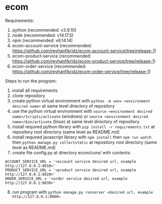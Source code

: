 # ecom

Requirements:
1. python (recommended: v3.9.10)
2. node (recommended: v14.17.5)
3. npm (recommended: v6.14.14)
4. ecom-account-service (recommended: https://github.com/reyhanfikridz/ecom-account-service/tree/release-1)
5. ecom-product-service (recommended: https://github.com/reyhanfikridz/ecom-product-service/tree/release-1)
6. ecom-order-service (recommended: https://github.com/reyhanfikridz/ecom-order-service/tree/release-1)

Steps to run the program:
1. install all requirements
2. clone repository
3. create python virtual environment with `python -m venv <environment desired name>` at same level directory of repository
4. use the python virtual environment with `source <environment desired name>/Scripts/activate` (windows) or `source <environment desired name>/bin/activate` (linux) at same level directory of repository
5. install required python library with `pip install -r requirements.txt` at repository root directory (same level as README.md)
6. install required javascript library with `npm install` then `npm run watch` then `python manage.py collectstatic` at repository root directory (same level as README.md)
7. create file config.py at directory ecom/core/ with contents:

```
ACCOUNT_SERVICE_URL = '<account service desired url, example http://127.0.0.1:8010>'
PRODUCT_SERVICE_URL = '<product service desired url, example http://127.0.0.1:8020>'
ORDER_SERVICE_URL = '<order service desired url, example http://127.0.0.1:8030>'
```

8. run program with `python manage.py runserver <desired url, example http://127.0.0.1:8000>`
